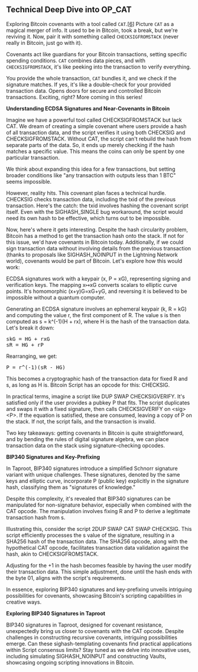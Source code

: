 ## Technical Deep Dive into OP_CAT

Exploring Bitcoin covenants with a tool called `CAT`.[[6](https://www.wpsoftware.net/andrew/blog/cat-and-schnorr-tricks-i.html)] Picture `CAT` as a magical merger of info. It used to be in Bitcoin, took a break, but we're reviving it. Now, pair it with something called `CHECKSIGFROMSTACK` (never really in Bitcoin, just go with it).

Covenants act like guardians for your Bitcoin transactions, setting specific spending conditions. `CAT` combines data pieces, and with `CHECKSIGFROMSTACK`, it's like peeking into the transaction to verify everything.

You provide the whole transaction, `CAT` bundles it, and we check if the signature matches. If yes, it's like a double-check for your provided transaction data. Opens doors for secure and controlled Bitcoin transactions. Exciting, right? More coming in this series!

**Understanding ECDSA Signatures and Near-Covenants in Bitcoin**

Imagine we have a powerful tool called CHECKSIGFROMSTACK but lack CAT. We dream of creating a simple covenant where users provide a hash of all transaction data, and the script verifies it using both CHECKSIG and CHECKSIGFROMSTACK. Without CAT, the script can't rebuild the hash from separate parts of the data. So, it ends up merely checking if the hash matches a specific value. This means the coins can only be spent by one particular transaction.

We think about expanding this idea for a few transactions, but setting broader conditions like "any transaction with outputs less than 1 BTC" seems impossible.

However, reality hits. This covenant plan faces a technical hurdle. CHECKSIG checks transaction data, including the txid of the previous transaction. Here's the catch: the txid involves hashing the covenant script itself. Even with the SIGHASH_SINGLE bug workaround, the script would need its own hash to be effective, which turns out to be impossible.

Now, here's where it gets interesting. Despite the hash circularity problem, Bitcoin has a method to get the transaction hash onto the stack. If not for this issue, we'd have covenants in Bitcoin today. Additionally, if we could sign transaction data without involving details from the previous transaction (thanks to proposals like SIGHASH_NOINPUT in the Lightning Network world), covenants would be part of Bitcoin. Let's explore how this would work:

ECDSA signatures work with a keypair (x, P = xG), representing signing and verification keys. The mapping x↦xG converts scalars to elliptic curve points. It's homomorphic (x+y)G=xG+yG, and reversing it is believed to be impossible without a quantum computer.

Generating an ECDSA signature involves an ephemeral keypair (k, R = kG) and computing the value r, the first component of R. The value s is then computed as s = k^(-1)(H + rx), where H is the hash of the transaction data. Let's break it down:
<pre>
skG = HG + rxG
sR = HG + rP
</pre>
Rearranging, we get:
<pre>
P = r^(-1)(sR - HG)
</pre>
This becomes a cryptographic hash of the transaction data for fixed R and s, as long as H is. Bitcoin Script has an opcode for this: CHECKSIG.

In practical terms, imagine a script like DUP <fixed signature> SWAP CHECKSIGVERIFY. It's satisfied only if the user provides a pubkey P that fits. The script duplicates and swaps it with a fixed signature, then calls CHECKSIGVERIFY on \<sig> \<P>. If the equation is satisfied, these are consumed, leaving a copy of P on the stack. If not, the script fails, and the transaction is invalid.

Two key takeaways: getting covenants in Bitcoin is quite straightforward, and by bending the rules of digital signature algebra, we can place transaction data on the stack using signature-checking opcodes.

**BIP340 Signatures and Key-Prefixing**

In Taproot, BIP340 signatures introduce a simplified Schnorr signature variant with unique challenges. These signatures, denoted by the same keys and elliptic curve, incorporate P (public key) explicitly in the signature hash, classifying them as "signatures of knowledge."

Despite this complexity, it's revealed that BIP340 signatures can be manipulated for non-signature behavior, especially when combined with the CAT opcode. The manipulation involves fixing R and P to derive a legitimate transaction hash from s.

Illustrating this, consider the script <G> 2DUP SWAP CAT SWAP CHECKSIG. This script efficiently processes the s value of the signature, resulting in a SHA256 hash of the transaction data. The SHA256 opcode, along with the hypothetical CAT opcode, facilitates transaction data validation against the hash, akin to CHECKSIGFROMSTACK.

Adjusting for the +1 in the hash becomes feasible by having the user modify their transaction data. This simple adjustment, done until the hash ends with the byte 01, aligns with the script's requirements.

In essence, exploring BIP340 signatures and key-prefixing unveils intriguing possibilities for covenants, showcasing Bitcoin's scripting capabilities in creative ways.

**Exploring BIP340 Signatures in Taproot**

BIP340 signatures in Taproot, designed for covenant resistance, unexpectedly bring us closer to covenants with the CAT opcode. Despite challenges in constructing recursive covenants, intriguing possibilities emerge. Can these sighash-templating covenants find practical applications within Script consensus limits? Stay tuned as we delve into innovative uses, including simulating SIGHASH_NOINPUT and constructing Vaults, showcasing ongoing scripting innovations in Bitcoin.
